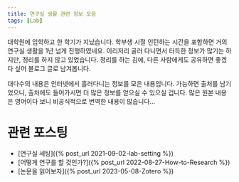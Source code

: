 ```yaml
---
title: 연구실 생활 관련 정보 모음
tags: [Lab] 
---
```


대학원에 입학하고 한 학기가 지났습니다. 
학부생 시절 인턴하는 시간을 포함하면 거의 연구실 생활을 1년 넘게 진행하였네요.
이리저리 굴러 다니면서 터득한 정보가 많기는 하지만, 정리를 하지 않고 있었습니다.
정리를 하는 김에, 다른 사람에게도 공유하면 좋겠다 싶어 블로그 글로 남겨봅니다.

대다수의 내용은 인터넷에서 흘러다니는 정보를 모은 내용입니다. 가능하면 출처를 남기었으니, 출처에도 들어가시면 더 많은 정보를 얻으실 수 있으실 겁니다.
많은 원본 내용은 영어이다 보니 비공식적으로 번역한 내용이 많습니다...

# 관련 포스팅

- [연구실 세팅]({% post_url 2021-09-02-lab-setting %})
- [어떻게 연구를 할 것인가?]({% post_url 2022-08-27-How-to-Research %})
- [논문을 읽어보자]({% post_url 2023-05-08-Zotero %})